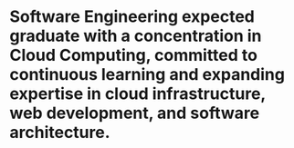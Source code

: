 # Software Engineering expected graduate with a concentration in Cloud Computing, committed to continuous learning and expanding expertise in cloud infrastructure, web development, and software architecture.
